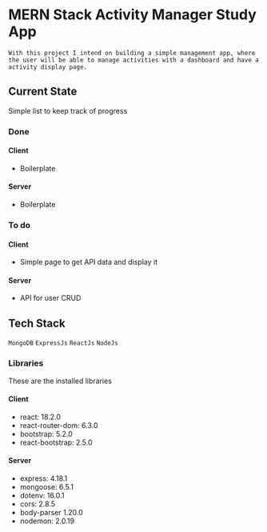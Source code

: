 # MERN Stack Activity Manager Study App

    With this project I intend on building a simple management app, where the user will be able to manage activities with a dashboard and have a activity display page.

## Current State

Simple list to keep track of progress

### Done

#### Client

- Boilerplate

#### Server

- Boilerplate

### To do

#### Client

- Simple page to get API data and display it

#### Server

- API for user CRUD

## Tech Stack

`MongoDB`
`ExpressJs`
`ReactJs`
`NodeJs`

### Libraries

These are the installed libraries

#### Client

- react: 18.2.0
- react-router-dom: 6.3.0
- bootstrap: 5.2.0
- react-bootstrap: 2.5.0

#### Server

- express: 4.18.1
- mongoose: 6.5.1
- dotenv: 16.0.1
- cors: 2.8.5
- body-parser 1.20.0
- nodemon: 2.0.19

